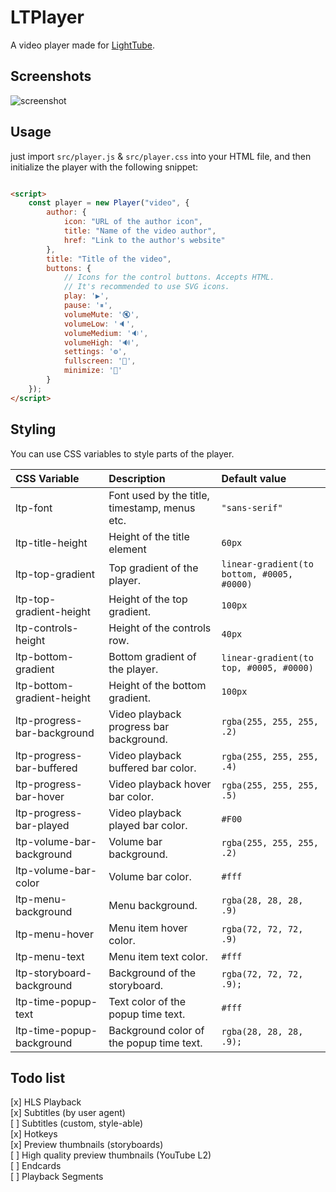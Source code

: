 # LTPlayer

A video player made for [LightTube](https://github.com/kuylar/lighttube).

## Screenshots

![screenshot](https://user-images.githubusercontent.com/52961639/233783159-25f5e5b7-9a45-44d6-8fcc-25116f8a1ecb.png)

## Usage

just import `src/player.js` & `src/player.css` into your HTML file, and then initialize the player with the following
snippet:

```html

<script>
	const player = new Player("video", {
		author: {
			icon: "URL of the author icon",
			title: "Name of the video author",
			href: "Link to the author's website"
		},
		title: "Title of the video",
		buttons: {
			// Icons for the control buttons. Accepts HTML.
			// It's recommended to use SVG icons.
			play: '▶',
			pause: '⏸',
			volumeMute: '🔇',
			volumeLow: '🔈',
			volumeMedium: '🔉',
			volumeHigh: '🔊',
			settings: '⚙',
			fullscreen: '🔳',
			minimize: '🔲'
		}
	});
</script>
```

## Styling

You can use CSS variables to style parts of the player.

| CSS Variable                | Description                                   | Default value                              |
|:----------------------------|:----------------------------------------------|:-------------------------------------------|
| ltp-font                    | Font used by the title, timestamp, menus etc. | `"sans-serif"`                             |
| ltp-title-height            | Height of the title element                   | `60px`                                     |
| ltp-top-gradient            | Top gradient of the player.                   | `linear-gradient(to bottom, #0005, #0000)` |
| ltp-top-gradient-height     | Height of the top gradient.                   | `100px`                                    |
| ltp-controls-height         | Height of the controls row.                   | `40px`                                     |
| ltp-bottom-gradient         | Bottom gradient of the player.                | `linear-gradient(to top, #0005, #0000)`    |
| ltp-bottom-gradient-height  | Height of the bottom gradient.                | `100px`                                    |
| ltp-progress-bar-background | Video playback progress bar background.       | `rgba(255, 255, 255, .2)`                  |
| ltp-progress-bar-buffered   | Video playback buffered bar color.            | `rgba(255, 255, 255, .4)`                  |
| ltp-progress-bar-hover      | Video playback hover bar color.               | `rgba(255, 255, 255, .5)`                  |
| ltp-progress-bar-played     | Video playback played bar color.              | `#F00`                                     |
| ltp-volume-bar-background   | Volume bar background.                        | `rgba(255, 255, 255, .2)`                  |
| ltp-volume-bar-color        | Volume bar color.                             | `#fff`                                     |
| ltp-menu-background         | Menu background.                              | `rgba(28, 28, 28, .9)`                     |
| ltp-menu-hover              | Menu item hover color.                        | `rgba(72, 72, 72, .9)`                     |
| ltp-menu-text               | Menu item text color.                         | `#fff`                                     |
| ltp-storyboard-background   | Background of the storyboard.                 | `rgba(72, 72, 72, .9);`                    |
| ltp-time-popup-text         | Text color of the popup time text.            | `#fff`                                     |
| ltp-time-popup-background   | Background color of the popup time text.      | `rgba(28, 28, 28, .9);`                    |

## Todo list

[x] HLS Playback  
[x] Subtitles (by user agent)  
[ ] Subtitles (custom, style-able)  
[x] Hotkeys  
[x] Preview thumbnails (storyboards)  
[ ] High quality preview thumbnails (YouTube L2)  
[ ] Endcards  
[ ] Playback Segments  